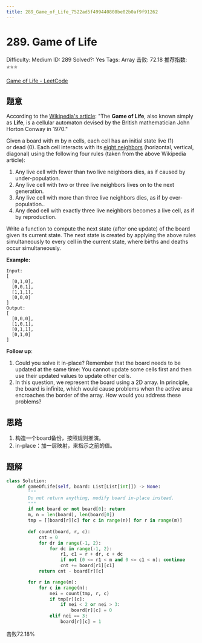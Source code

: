 ```yaml
---
title: 289_Game_of_Life_7522ad5f499440808be02b0af9f91262
---
```


# 289. Game of Life

Difficulty: Medium
ID: 289
Solved?: Yes
Tags: Array
击败: 72.18
推荐指数: ⭐⭐⭐

[Game of Life - LeetCode](https://leetcode.com/problems/game-of-life/)

## 题意

According to the [Wikipedia's article](https://en.wikipedia.org/wiki/Conway%27s_Game_of_Life): "The **Game of Life**, also known simply as **Life**, is a cellular automaton devised by the British mathematician John Horton Conway in 1970."

Given a board with m by n cells, each cell has an initial state live (1) or dead (0). Each cell interacts with its [eight neighbors](https://en.wikipedia.org/wiki/Moore_neighborhood) (horizontal, vertical, diagonal) using the following four rules (taken from the above Wikipedia article):

1. Any live cell with fewer than two live neighbors dies, as if caused by under-population.
2. Any live cell with two or three live neighbors lives on to the next generation.
3. Any live cell with more than three live neighbors dies, as if by over-population..
4. Any dead cell with exactly three live neighbors becomes a live cell, as if by reproduction.

Write a function to compute the next state (after one update) of the board given its current state. The next state is created by applying the above rules simultaneously to every cell in the current state, where births and deaths occur simultaneously.

**Example:**

```
Input: 
[
  [0,1,0],
  [0,0,1],
  [1,1,1],
  [0,0,0]
]
Output: 
[
  [0,0,0],
  [1,0,1],
  [0,1,1],
  [0,1,0]
]

```

**Follow up**:

1. Could you solve it in-place? Remember that the board needs to be updated at the same time: You cannot update some cells first and then use their updated values to update other cells.
2. In this question, we represent the board using a 2D array. In principle, the board is infinite, which would cause problems when the active area encroaches the border of the array. How would you address these problems?

## 思路

1. 构造一个board备份，按照规则推演。
2. in-place：加一层映射，来指示之前的值。

## 题解

```python
class Solution:
    def gameOfLife(self, board: List[List[int]]) -> None:
        """
        Do not return anything, modify board in-place instead.
        """
        if not board or not board[0]: return
        m, n = len(board), len(board[0])
        tmp = [[board[r][c] for c in range(n)] for r in range(m)]
        
        def count(board, r, c):
            cnt = 0
            for dr in range(-1, 2):
                for dc in range(-1, 2):
                    r1, c1 = r + dr, c + dc
                    if not (0 <= r1 < m and 0 <= c1 < n): continue
                    cnt += board[r1][c1]
            return cnt - board[r][c]

        for r in range(m):
            for c in range(n):
                nei = count(tmp, r, c)
                if tmp[r][c]:
                    if nei < 2 or nei > 3:
                        board[r][c] = 0
                elif nei == 3:
                    board[r][c] = 1
```

击败72.18%